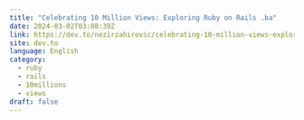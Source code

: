```yaml
---
title: "Celebrating 10 Million Views: Exploring Ruby on Rails .ba"
date: 2024-03-02T03:08:39Z
link: https://dev.to/nezirzahirovic/celebrating-10-million-views-exploring-ruby-on-rails-ba-5gp4?utm_medium=RSS&utm_source=news.12bit.vn
site: dev.to
language: English
category:
  - ruby
  - rails
  - 10millions
  - views
draft: false
---
```

